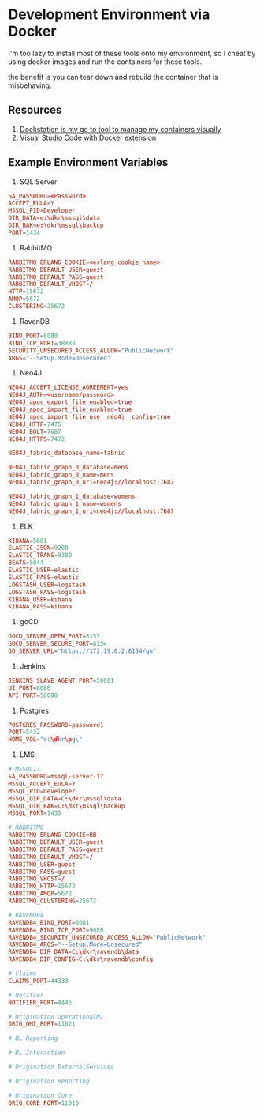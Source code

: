 # Development Environment via Docker

I'm too lazy to install most of these tools onto my environment, so I cheat by using docker images and run the containers for these tools.

the benefit is you can tear down and rebuild the container that is misbehaving.

## Resources

1. [Dockstation is my go to tool to manage my containers visually](https://dockstation.io/)
1. [Visual Studio Code with Docker extension](https://marketplace.visualstudio.com/items?itemName=ms-azuretools.vscode-docker)

## Example Environment Variables

1. SQL Server

```conf
SA_PASSWORD=<Password>
ACCEPT_EULA=Y
MSSQL_PID=Developer
DIR_DATA=e:\dkr\mssql\data
DIR_BAK=e:\dkr\mssql\backup
PORT=1434
```

1. RabbitMQ

```conf
RABBITMQ_ERLANG_COOKIE=<erlang_cookie_name>
RABBITMQ_DEFAULT_USER=guest
RABBITMQ_DEFAULT_PASS=guest
RABBITMQ_DEFAULT_VHOST=/
HTTP=15672
AMQP=5672
CLUSTERING=25672
```

1. RavenDB

```conf
BIND_PORT=8080
BIND_TCP_PORT=38888
SECURITY_UNSECURED_ACCESS_ALLOW="PublicNetwork"
ARGS="--Setup.Mode=Unsecured"
```

1. Neo4J

```conf
NEO4J_ACCEPT_LICENSE_AGREEMENT=yes
NEO4J_AUTH=<username/password>
NEO4J_apoc_export_file_enabled=true
NEO4J_apoc_import_file_enabled=true
NEO4J_apoc_import_file_use__neo4j__config=true
NEO4J_HTTP=7475
NEO4J_BOLT=7687
NEO4J_HTTPS=7472

NEO4J_fabric_database_name=fabric

NEO4J_fabric_graph_0_database=mens
NEO4J_fabric_graph_0_name=mens
NEO4J_fabric_graph_0_uri=neo4j://localhost:7687

NEO4J_fabric_graph_1_database=womens
NEO4J_fabric_graph_1_name=womens
NEO4J_fabric_graph_1_uri=neo4j://localhost:7687
```

1. ELK

```conf
KIBANA=5601
ELASTIC_JSON=9200
ELASTIC_TRANS=9300
BEATS=5044
ELASTIC_USER=elastic
ELASTIC_PASS=elastic
LOGSTASH_USER=logstash
LOGSTASH_PASS=logstash
KIBANA_USER=kibana
KIBANA_PASS=kibana
```

1. goCD

```conf
GOCD_SERVER_OPEN_PORT=8153
GOCD_SERVER_SECURE_PORT=8154
GO_SERVER_URL="https://172.19.0.2:8154/go"
```

1. Jenkins

```conf
JENKINS_SLAVE_AGENT_PORT=50001
UI_PORT=8080
API_PORT=50000
```

1. Postgres

```conf
POSTGRES_PASSWORD=password1
PORT=5432
HOME_VOL="e:\dkr\pg\"
```

1. LMS

```conf
# MSSQL17
SA_PASSWORD=mssql-server-17
MSSQL_ACCEPT_EULA=Y
MSSQL_PID=Developer
MSSQL_DIR_DATA=C:\dkr\mssql\data
MSSQL_DIR_BAK=C:\dkr\mssql\backup
MSSQL_PORT=1435

# RABBITMQ
RABBITMQ_ERLANG_COOKIE=BB
RABBITMQ_DEFAULT_USER=guest
RABBITMQ_DEFAULT_PASS=guest
RABBITMQ_DEFAULT_VHOST=/
RABBITMQ_USER=guest
RABBITMQ_PASS=guest
RABBITMQ_VHOST=/
RABBITMQ_HTTP=15672
RABBITMQ_AMQP=5672
RABBITMQ_CLUSTERING=25672

# RAVENDB4
RAVENDB4_BIND_PORT=8081
RAVENDB4_BIND_TCP_PORT=9080
RAVENDB4_SECURITY_UNSECURED_ACCESS_ALLOW="PublicNetwork"
RAVENDB4_ARGS="--Setup.Mode=Unsecured"
RAVENDB4_DIR_DATA=C:\dkr\ravendb\data
RAVENDB4_DIR_CONFIG=C:\dkr\ravendb\config

# Claims
CLAIMS_PORT=44333

# Notifier
NOTIFIER_PORT=8446

# Origination OperationalMI
ORIG_OMI_PORT=11021

# BL Reporting

# BL Interaction

# Origination ExternalServices

# Origination Reporting

# Origination Core
ORIG_CORE_PORT=11016
```